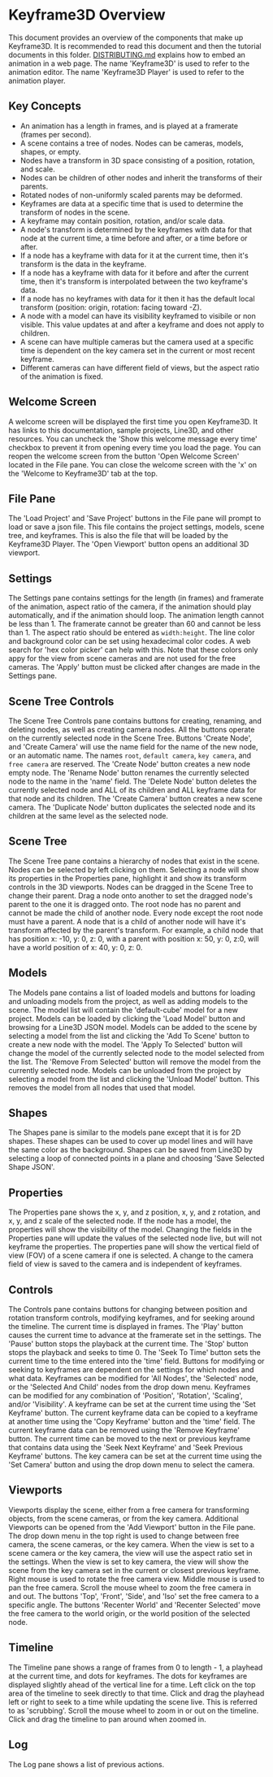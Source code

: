 # Keyframe3D Overview

This document provides an overview of the components that make up Keyframe3D.
It is recommended to read this document and then the tutorial documents in this folder.
[DISTRIBUTING.md](./DISTRIBUTING.md) explains how to embed an animation in a web page.
The name 'Keyframe3D' is used to refer to the animation editor.
The name 'Keyframe3D Player' is used to refer to the animation player.

## Key Concepts

* An animation has a length in frames, and is played at a framerate (frames per second). 
* A scene contains a tree of nodes. Nodes can be cameras, models, shapes, or empty. 
* Nodes have a transform in 3D space consisting of a position, rotation, and scale.
* Nodes can be children of other nodes and inherit the transforms of their parents.
* Rotated nodes of non-uniformly scaled parents may be deformed.
* Keyframes are data at a specific time that is used to determine the transform of nodes in the scene.
* A keyframe may contain position, rotation, and/or scale data.
* A node's transform is determined by the keyframes with data for that node at the current time, a time before and after, or a time before or after.
* If a node has a keyframe with data for it at the current time, then it's transform is the data in the keyframe.
* If a node has a keyframe with data for it before and after the current time, then it's transform is interpolated between the two keyframe's data.
* If a node has no keyframes with data for it then it has the default local transform (position: origin, rotation: facing toward -Z).
* A node with a model can have its visibility keyframed to visibile or non visible. This value updates at and after a keyframe and does not apply to children.
* A scene can have multiple cameras but the camera used at a specific time is dependent on the key camera set in the current or most recent keyframe.
* Different cameras can have different field of views, but the aspect ratio of the animation is fixed.

## Welcome Screen

A welcome screen will be displayed the first time you open Keyframe3D. It has links to this documentation, sample projects, Line3D, and other resources.
You can uncheck the 'Show this welcome message every time' checkbox to prevent it from opening every time you load the page.
You can reopen the welcome screen from the button 'Open Welcome Screen' located in the File pane.
You can close the welcome screen with the 'x' on the 'Welcome to Keyframe3D' tab at the top.

## File Pane

The 'Load Project' and 'Save Project' buttons in the File pane will prompt to load or save a json file. This file contains the project settings, models, scene tree, and keyframes. This is also the file that will be loaded by the Keyframe3D Player.
The 'Open Viewport' button opens an additional 3D viewport.

## Settings

The Settings pane contains settings for the length (in frames) and framerate of the animation, aspect ratio of the camera, if the animation should play automatically, and if the animation should loop.
The animation length cannot be less than 1.
The framerate cannot be greater than 60 and cannot be less than 1.
The aspect ratio should be entered as `width:height`. 
The line color and background color can be set using hexadecimal color codes. A web search for 'hex color picker' can help with this.
Note that these colors only appy for the view from scene cameras and are not used for the free cameras.
The 'Apply' button must be clicked after changes are made in the Settings pane.

## Scene Tree Controls

The Scene Tree Controls pane contains buttons for creating, renaming, and deleting nodes, as well as creating camera nodes.
All the buttons operate on the currently selected node in the Scene Tree. 
Buttons 'Create Node', and 'Create Camera' will use the name field for the name of the new node, or an automatic name.
The names `root`, `default camera`, `key camera`, and `free camera` are reserved.
The 'Create Node' button creates a new node empty node.
The 'Rename Node' button renames the currently selected node to the name in the 'name' field.
The 'Delete Node' button deletes the currently selected node and ALL of its children and ALL keyframe data for that node and its children.
The 'Create Camera' button creates a new scene camera.
The 'Duplicate Node' button duplicates the selected node and its children at the same level as the selected node.

## Scene Tree

The Scene Tree pane contains a hierarchy of nodes that exist in the scene. Nodes can be selected by left clicking on them. 
Selecting a node will show its properties in the Properties pane, highlight it and show its transform controls in the 3D viewports.
Nodes can be dragged in the Scene Tree to change their parent. Drag a node onto another to set the dragged node's parent to the one it is dragged onto.
The root node has no parent and cannot be made the child of another node. Every node except the root node must have a parent.
A node that is a child of another node will have it's transform affected by the parent's transform. 
For example, a child node that has position x: -10, y: 0, z: 0, with a parent with position x: 50, y: 0, z:0, will have a world position of x: 40, y: 0, z: 0.

## Models

The Models pane contains a list of loaded models and buttons for loading and unloading models from the project, as well as adding models to the scene.
The model list will contain the 'default-cube' model for a new project.
Models can be loaded by clicking the 'Load Model' button and browsing for a Line3D JSON model.
Models can be added to the scene by selecting a model from the list and clicking the 'Add To Scene' button to create a new node with the model.
The 'Apply To Selected' button will change the model of the currently selected node to the model selected from the list.
The 'Remove From Selected' button will remove the model from the currently selected node.
Models can be unloaded from the project by selecting a model from the list and clicking the 'Unload Model' button. This removes the model from all nodes that used that model.

## Shapes

The Shapes pane is similar to the models pane except that it is for 2D shapes.
These shapes can be used to cover up model lines and will have the same color as the background.
Shapes can be saved from Line3D by selecting a loop of connected points in a plane and choosing 'Save Selected Shape JSON'.

## Properties

The Properties pane shows the x, y, and z position, x, y, and z rotation, and x, y, and z scale of the selected node. 
If the node has a model, the properties will show the visibility of the model.
Changing the fields in the Properties pane will update the values of the selected node live, but will not keyframe the properties.
The properties pane will show the vertical field of view (FOV) of a scene camera if one is selected.
A change to the camera field of view is saved to the camera and is independent of keyframes.

## Controls

The Controls pane contains buttons for changing between position and rotation transform controls, modifying keyframes, and for seeking around the timeline.
The current time is displayed in frames.
The 'Play' button causes the current time to advance at the framerate set in the settings.
The 'Pause' button stops the playback at the current time.
The 'Stop' button stops the playback and seeks to time 0.
The 'Seek To Time' button sets the current time to the time entered into the 'time' field.
Buttons for modifying or seeking to keyframes are dependent on the settings for which nodes and what data.
Keyframes can be modified for 'All Nodes', the 'Selected' node, or the 'Selected And Child' nodes from the drop down menu.
Keyframes can be modified for any combination of 'Position', 'Rotation', 'Scaling', and/or 'Visibility'.
A keyframe can be set at the current time using the 'Set Keyframe' button.
The current keyframe data can be copied to a keyframe at another time using the 'Copy Keyframe' button and the 'time' field.
The current keyframe data can be removed using the 'Remove Keyframe' button.
The current time can be moved to the next or previous keyframe that contains data using the 'Seek Next Keyframe' and 'Seek Previous Keyframe' buttons.
The key camera can be set at the current time using the 'Set Camera' button and using the drop down menu to select the camera.

## Viewports

Viewports display the scene, either from a free camera for transforming objects, from the scene cameras, or from the key camera.
Additional Viewports can be opened from the 'Add Viewport' button in the File pane.
The drop down menu in the top right is used to change between free camera, the scene cameras, or the key camera.
When the view is set to a scene camera or the key camera, the view will use the aspect ratio set in the settings.
When the view is set to key camera, the view will show the scene from the key camera set in the current or closest previous keyframe.
Right mouse is used to rotate the free camera view. Middle mouse is used to pan the free camera.
Scroll the mouse wheel to zoom the free camera in and out.
The buttons 'Top', 'Front', 'Side', and 'Iso' set the free camera to a specific angle.
The buttons 'Recenter World' and 'Recenter Selected' move the free camera to the world origin, or the world position of the selected node.

## Timeline

The Timeline pane shows a range of frames from 0 to length - 1, a playhead at the current time, and dots for keyframes.
The dots for keyframes are displayed slightly ahead of the vertical line for a time.
Left click on the top area of the timeline to seek directly to that time.
Click and drag the playhead left or right to seek to a time while updating the scene live. This is referred to as 'scrubbing'.
Scroll the mouse wheel to zoom in or out on the timeline.
Click and drag the timeline to pan around when zoomed in.

## Log

The Log pane shows a list of previous actions. 
